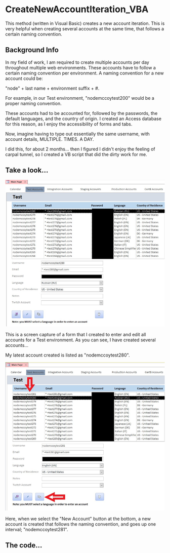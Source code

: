 # CreateNewAccountIteration_VBA
This method (written in Visual Basic) creates a new account iteration. This is very helpful when creating several accounts at the same time, that follows a certain naming convention.

## Background Info
In my field of work, I am required to create multiple accounts per day throughout multiple web environments. These accounts have to follow a certain naming convention per environment.
A naming convention for a new account could be:

"node" + last name + environment suffix + #. 

For example, in our Test environment, "nodemccoytest200" would be a proper naming convention.

These accounts had to be accounted for, followed by the passwords, the default languages, and the country of origin. I created an Access database for this reason, as I enjoy the accessibility of forms and tabs.

Now, imagine having to type out essentially the same username, with account details, MULTIPLE. TIMES. A DAY.

I did this, for about 2 months... then I figured I didn't enjoy the feeling of carpal tunnel, so I created a VB script that did the dirty work for me.

## Take a look...

<img src="/Images/AcctImg01.jpg"/>

This is a screen capture of a form that I created to enter and edit all accounts for a Test environment. As you can see, I have created several accounts...

My latest account created is listed as "nodemccoytest280".

<img src="/Images/AcctImg02.jpg"/>

Here, when we select the "New Account" button at the bottom, a new account is created that follows the naming convention, and goes up one interval; "nodemccoytest281".

## The code...


